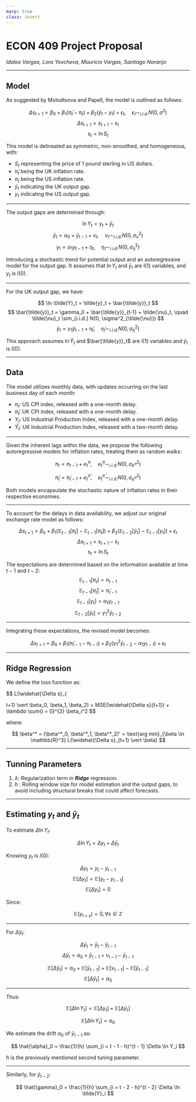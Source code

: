 ```yaml
---
marp: true
class: invert
---
```


# ECON 409 Project Proposal

*Idalee Vargas, Lora Yovcheva, Mauricio Vargas, Santiago Naranjo*

---
## Model

As suggested by Molodtsova and Papell, the model is outlined as follows:

$$
\Delta s_{t+1} = \beta_0 + 
    \beta_1(\tilde{\pi}_t - \pi_t) +
    \beta_2(\tilde{y}_t - y_t) +
    \epsilon_t, 
    \quad
    \epsilon_t \sim_{i.i.d.} N(0, \sigma^2)
$$
$$
\Delta s_{t+1} = s_{t+1} - s_t
$$
$$
s_t = \ln{S_t}
$$

This model is delineated as symmetric, non-smoothed, and homogeneous, with:

- $S_t$ representing the price of 1 pound sterling in US dollars.
- $\tilde{\pi}_t$ being the UK inflation rate.
- $\pi_t$ being the US inflation rate.
- $\tilde{y}_t$ indicating the UK output gap.
- $y_t$ indicating the US output gap.

---

The output gaps are determined through:

$$
\ln Y_t = y_t + \bar{y}_t
$$
$$ 
\bar{y}_t = \alpha_0 + \bar{y}_{t-1} + \nu_t,
\quad
\nu_t \sim_{i.i.d.} N(0, \sigma^2_{\nu})
$$
$$
y_t = \alpha_1 y_{t-1} + \eta_t,
\quad
\eta_t \sim_{i.i.d.} N(0, \sigma^2_{\eta})
$$

Introducing a stochastic trend for potential output and an autoregressive model for the output gap. It assumes that $\ln Y_t$ and $\bar{y}_t$ are I(1) variables, and $y_t$ is I(0).

---

For the UK output gap, we have:

$$
\ln \tilde{Y}_t = \tilde{y}_t + \bar{\tilde{y}}_t
$$
$$ 
\bar{\tilde{y}}_t = \gamma_0 + \bar{\tilde{y}}_{t-1} + \tilde{\nu}_t,
\quad
\tilde{\nu}_t \sim_{i.i.d.} N(0, \sigma^2_{\tilde{\nu}})
$$
$$
\tilde{y}_t = \gamma_1 \tilde{y}_{t-1} + \tilde{\eta}_t, 
\quad
\tilde{\eta}_t \sim_{i.i.d.} N(0, \sigma^2_{\tilde{\eta}})
$$

This approach assumes $\ln \tilde{Y}_t$ and $\bar{\tilde{y}}_t$ are I(1) variables and $\tilde{y}_t$ is I(0).

---

## Data

The model utilizes monthly data, with updates occurring on the last business day of each month:

- $\pi_t$: US CPI index, released with a one-month delay.
- $\tilde{\pi}_t$: UK CPI index, released with a one-month delay.
- $Y_t$: US Industrial Production Index, released with a one-month delay.
- $\tilde{Y}_t$: UK Industrial Production Index, released with a two-month delay.

---

Given the inherent lags within the data, we propose the following autoregressive models for inflation rates, treating them as random walks:

$$
\pi_t = \pi_{t-1} + e^\pi_t,
\quad
e^\pi_t \sim_{i.i.d.} N(0, \sigma^2_{e^\pi})
$$

$$
\tilde{\pi}_t = \tilde{\pi}_{t-1} + e^\tilde{\pi}_t,
\quad
e^\tilde{\pi}_t \sim_{i.i.d.} N(0, \sigma^2_{e^\tilde{\pi}})
$$

Both models encapsulate the stochastic nature of inflation rates in their respective economies.

---

To account for the delays in data availability, we adjust our original exchange rate model as follows:

$$
\Delta s_{t+1} = \beta_0 + 
    \beta_1(\mathbb{E}_{t-1}[\tilde{\pi}_t] - \mathbb{E}_{t-1}[\pi_t]) +
    \beta_2(\mathbb{E}_{t-2}[\tilde{y}_t] - \mathbb{E}_{t-1}[y_t]) +
    \epsilon_t
$$
$$
\Delta s_{t+1} = s_{t+1} - s_t
$$
$$
s_t = \ln{S_t}
$$

The expectations are determined based on the information available at time $t-1$ and $t-2$:
$$
\mathbb{E}_{t-1}[\pi_t] = \pi_{t-1}
$$
$$
\mathbb{E}_{t-1}[\tilde{\pi}_t] = \tilde{\pi}_{t-1}
$$
$$
\mathbb{E}_{t-1}[y_t] = \alpha_1 y_{t-1}
$$
$$
\mathbb{E}_{t-2}[\tilde{y}_t] = \gamma_1^2 \tilde{y}_{t-2}
$$

---

Integrating these expectations, the revised model becomes:

$$
\Delta s_{t+1} = \beta_0 + 
    \beta_1(\tilde{\pi}_{t-1} - \pi_{t-1}) +
    \beta_2(\gamma_1^2 \tilde{y}_{t-2} - \alpha_1 y_{t-1}) +
    \epsilon_t
$$

---

## Ridge Regression

We define the loss function as:

$$
L(\widehat{\Delta s}_{

t+1} \vert \beta_0, \beta_1, \beta_2) = 
    MSE(\widehat{\Delta s}_{t+1}) + 
    \lambda \sum_{i = 0}^{2} \beta_i^2
$$

where:

$$
\beta^* = (\beta^*_0, \beta^*_1, \beta^*_2)' = 
\text{arg min}_{\beta \in \mathbb{R}^3} L(\widehat{\Delta s}_{t+1} \vert \beta)
$$

---

## Tunning Parameters

1. $\lambda$: Regularization term in ***Ridge*** regression.
2. $h$ : Rolling window size for model estimation and the output gaps, to avoid including structural breaks that could affect forecasts.

---

## Estimating $y_t$ and $\tilde{y}_t$

To estimate $\Delta \ln Y_t$:

$$
\Delta \ln Y_t = \Delta y_t + \Delta \bar{y}_t
$$

Knowing $y_t$ is $I(0)$:

$$
\Delta y_t = y_t - y_{t-1}
$$
$$
\mathbb{E}[\Delta y_t] = \mathbb{E}[y_t - y_{t-1}]
$$
$$
\mathbb{E}[\Delta y_t] = 0
$$

Since:

$$
\mathbb{E}(y_{t+s}) = 0, \forall s \in \mathbb{Z}
$$

---
For $\Delta \bar{y}_t$:

$$
\Delta \bar{y}_t = \bar{y}_t - \bar{y}_{t-1} 
$$
$$
\Delta \bar{y}_t = \alpha_0 + \bar{y}_{t-1} + \nu_{t-1} - \bar{y}_{t-1} 
$$

$$
\mathbb{E}[\Delta \bar{y}_t] = 
\alpha_0 +
\mathbb{E}[\bar{y}_{t-1}] + 
\mathbb{E}[\nu_{t-1}] - 
\mathbb{E}[\bar{y}_{t-1}] 
$$
$$
\mathbb{E}[\Delta \bar{y}_t] = \alpha_0
$$

---

Thus:

$$
\mathbb{E}[\Delta \ln Y_t] =  
\mathbb{E}[\Delta y_t] +  
\mathbb{E}[\Delta \bar{y}_t]
$$

$$
\mathbb{E}[\Delta \ln Y_t] = \alpha_0
$$

We estimate the drift $\alpha_0$ of $\bar{y}_{t-1}$ as:

$$
\hat{\alpha}_0 = \frac{1}{h} \sum_{i = t - 1 - h}^{t - 1} \Delta \ln Y_i
$$

$h$ is the previously mentioned second tuning parameter.

---

Similarly, for $\tilde{y}_{t-2}$:

$$
\hat{\gamma}_0 = \frac{1}{h} \sum_{i = t - 2 - h}^{t - 2} \Delta \ln \tilde{Y}_i
$$